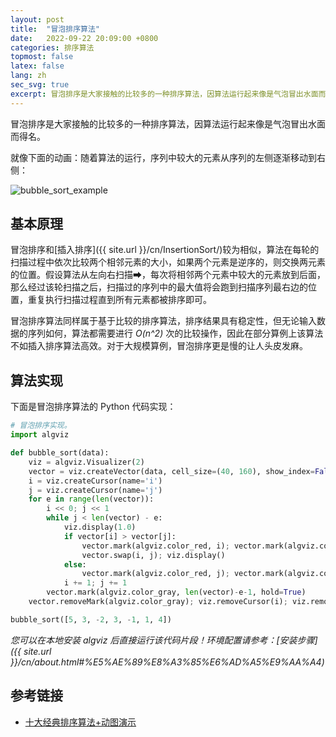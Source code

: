 ```yaml
---
layout: post
title:  "冒泡排序算法"
date:   2022-09-22 20:09:00 +0800
categories: 排序算法
topmost: false
latex: false
lang: zh
sec_svg: true
excerpt: 冒泡排序是大家接触的比较多的一种排序算法，因算法运行起来像是气泡冒出水面而得名。
---
```



冒泡排序是大家接触的比较多的一种排序算法，因算法运行起来像是气泡冒出水面而得名。

就像下面的动画：随着算法的运行，序列中较大的元素从序列的左侧逐渐移动到右侧：

![bubble_sort_example](https://cdn.jsdelivr.net/gh/zjl9959/algviz-launch@master/svgs/BubbleSort.svg)

## 基本原理

冒泡排序和[插入排序]({{ site.url }}/cn/InsertionSort/)较为相似，算法在每轮的扫描过程中依次比较两个相邻元素的大小，如果两个元素是逆序的，则交换两元素的位置。假设算法从左向右扫描➡，每次将相邻两个元素中较大的元素放到后面，那么经过该轮扫描之后，扫描过的序列中的最大值将会跑到扫描序列最右边的位置，重复执行扫描过程直到所有元素都被排序即可。

冒泡排序算法同样属于基于比较的排序算法，排序结果具有稳定性，但无论输入数据的序列如何，算法都需要进行 *O(n^2)* 次的比较操作，因此在部分算例上该算法不如插入排序算法高效。对于大规模算例，冒泡排序更是慢的让人头皮发麻。

## 算法实现

下面是冒泡排序算法的 Python 代码实现：

```python
# 冒泡排序实现。
import algviz

def bubble_sort(data):
    viz = algviz.Visualizer(2)
    vector = viz.createVector(data, cell_size=(40, 160), show_index=False, histogram=True)
    i = viz.createCursor(name='i')
    j = viz.createCursor(name='j')
    for e in range(len(vector)):
        i << 0; j << 1
        while j < len(vector) - e:
            viz.display(1.0)
            if vector[i] > vector[j]:
                vector.mark(algviz.color_red, i); vector.mark(algviz.color_green, j); viz.display(1.0)
                vector.swap(i, j); viz.display()
            else:
                vector.mark(algviz.color_red, j); vector.mark(algviz.color_green, i); viz.display(1.0)
            i += 1; j += 1
        vector.mark(algviz.color_gray, len(vector)-e-1, hold=True)
    vector.removeMark(algviz.color_gray); viz.removeCursor(i); viz.removeCursor(j); viz.display()

bubble_sort([5, 3, -2, 3, -1, 1, 4])
```

*您可以在本地安装 algviz 后直接运行该代码片段！环境配置请参考：[安装步骤]({{ site.url }}/cn/about.html#%E5%AE%89%E8%A3%85%E6%AD%A5%E9%AA%A4)*

## 参考链接

+ [十大经典排序算法+动图演示](https://www.cnblogs.com/onepixel/articles/7674659.html)
